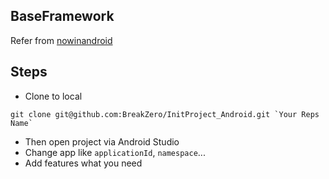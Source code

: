 
## BaseFramework 
Refer from [nowinandroid](https://github.com/android/nowinandroid)

## Steps
- Clone to local
```shell
git clone git@github.com:BreakZero/InitProject_Android.git `Your Reps Name`
```
- Then open project via Android Studio 
- Change app like `applicationId`, `namespace`...
- Add features what you need
